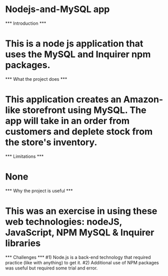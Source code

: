 # Nodejs-and-MySQL app
*** Introduction ***
# This is a node js application that uses the MySQL and Inquirer npm packages.

*** What the project does ***
# This application creates an Amazon-like storefront using MySQL. The app will take in an order from customers and deplete stock from the store's inventory. 

*** Limitations ***
# None

*** Why the project is useful ***
# This was an exercise in using these web technologies:  nodeJS, JavaScript, NPM MySQL & Inquirer libraries

*** Challenges ***
#1)  Node.js is a back-end technology that required practice (like with anything) to get it.
#2)  Additional use of NPM packages was useful but required some trial and error.